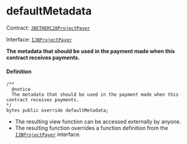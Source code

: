 # defaultMetadata

Contract: [`JBETHERC20ProjectPayer`](/api/contracts/or-utilities/jbetherc20projectpayer/README.md)

Interface: [`IJBProjectPayer`](/api/interfaces/ijbprojectpayer.md)

**The metadata that should be used in the payment made when this contract receives payments.**

#### Definition

```
/** 
  @notice 
  The metadata that should be used in the payment made when this contract receives payments.
*/
bytes public override defaultMetadata;
```

* The resulting view function can be accessed externally by anyone.
* The resulting function overrides a function definition from the [`IJBProjectPayer`](/api/interfaces/ijbprojectpayer.md) interface.
